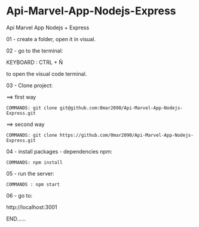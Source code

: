 # Api-Marvel-App-Nodejs-Express
Api Marvel App Nodejs + Express

01 - create a folder, open it in visual.

02 - go to the terminal:

   KEYBOARD : CTRL + Ñ

to open the visual code terminal.

03 - Clone project:

==> first way

    COMMANDS: git clone git@github.com:0mar2090/Api-Marvel-App-Nodejs-Express.git

==> second way

    COMMANDS: git clone https://github.com/0mar2090/Api-Marvel-App-Nodejs-Express.git

04 - install packages - dependencies  npm:
   
    COMMANDS: npm install

05 - run the server:
    
    COMMANDS : npm start

06 - go to:

http://localhost:3001

END......
